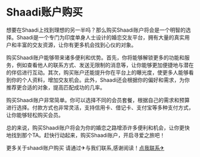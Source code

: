 # Shaadi账户购买

想要在Shaadi上找到理想的另一半吗？那么购买Shaadi账户将会是一个明智的选择。Shaadi是一个专门为印度单身人士设计的婚恋交友平台，拥有大量的真实用户和丰富的交友资源，让你有更多机会找到心仪的对象。

购买Shaadi账户能够带来诸多便利和优势。首先，你将能够解锁更多的功能和服务，例如查看他人的联系方式、发送无限制的消息等，让你能够更加便捷地与潜在的伴侣进行互动。其次，购买账户还能提升你在平台上的曝光度，使更多人能够看到你的个人资料，增加交友机会。此外，Shaadi还会根据你的偏好和需求，为你推荐更合适的对象，提高匹配成功的几率。

购买Shaadi账户非常简单。你可以选择不同的会员套餐，根据自己的需求和预算进行选择。付款方式也非常灵活，支持信用卡、借记卡、支付宝等多种支付方式，让你能够轻松购买会员。

总的来说，购买Shaadi账户将会为你的婚恋之路增添许多便利和机会，让你更快地找到那个TA。赶快行动起来，购买Shaadi账户，开启寻爱之旅吧！

更多关于shaadi账户购买 请通过✈与我们联系,感谢阅读！[点我联系✈](https://www.G208.com)